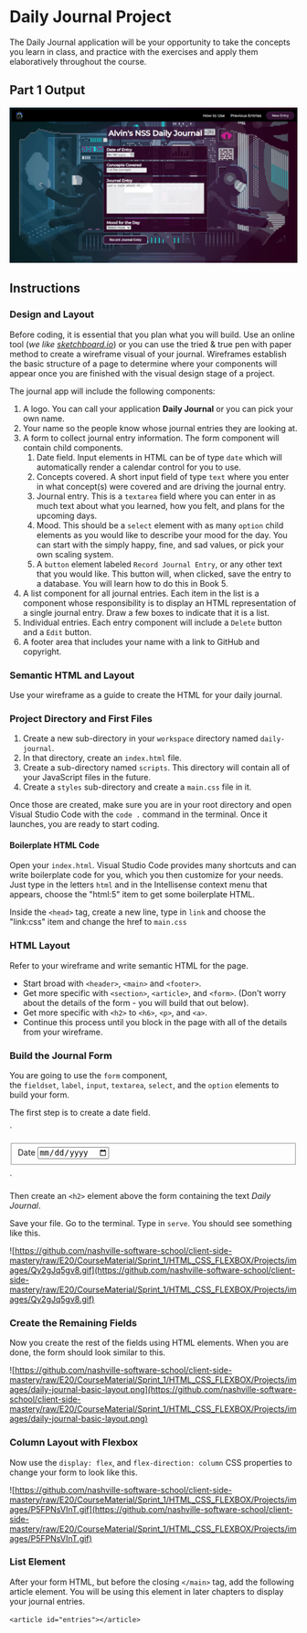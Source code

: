 # Daily Journal Project
The Daily Journal application will be your opportunity to take the concepts you learn in class, and practice with the exercises and apply them elaboratively throughout the course.
## **Part 1 Output**

![Project Screenshot](https://github.com/alvinwendt/daily-journal/blob/main/img/Screenshot%20of%20Alvin%20Journal.jpg?raw=true)

## **Instructions**

### **Design and Layout**

Before coding, it is essential that you plan what you will build. Use an online tool (*we like [sketchboard.io](https://sketchboard.io/)*) or you can use the tried & true pen with paper method to create a wireframe visual of your journal. Wireframes establish the basic structure of a page to determine where your components will appear once you are finished with the visual design stage of a project.

The journal app will include the following components:

1. A logo. You can call your application **Daily Journal** or you can pick your own name.
2. Your name so the people know whose journal entries they are looking at.
3. A form to collect journal entry information. The form component will contain child components.
    1. Date field. Input elements in HTML can be of type `date` which will automatically render a calendar control for you to use.
    2. Concepts covered. A short input field of type `text` where you enter in what concept(s) were covered and are driving the journal entry.
    3. Journal entry. This is a `textarea` field where you can enter in as much text about what you learned, how you felt, and plans for the upcoming days. 
    4. Mood. This should be a `select` element with as many `option` child elements as you would like to describe your mood for the day. You can start with the simply happy, fine, and sad values, or pick your own scaling system.
    5. A `button` element labeled `Record Journal Entry`, or any other text that you would like. This button will, when clicked, save the entry to a database. You will learn how to do this in Book 5.
4. A list component for all journal entries. Each item in the list is a component whose responsibility is to display an HTML representation of a single journal entry. Draw a few boxes to indicate that it is a list.
5. Individual entries. Each entry component will include a `Delete` button and a `Edit` button.
6. A footer area that includes your name with a link to GitHub and copyright.

### **Semantic HTML and Layout**

Use your wireframe as a guide to create the HTML for your daily journal.

### **Project Directory and First Files**

1. Create a new sub-directory in your `workspace` directory named `daily-journal`.
2. In that directory, create an `index.html` file.
3. Create a sub-directory named `scripts`. This directory will contain all of your JavaScript files in the future.
4. Create a `styles` sub-directory and create a `main.css` file in it.

Once those are created, make sure you are in your root directory and open Visual Studio Code with the `code .` command in the terminal. Once it launches, you are ready to start coding.

#### **Boilerplate HTML Code**

Open your `index.html`. Visual Studio Code provides many shortcuts and can write boilerplate code for you, which you then customize for your needs. Just type in the letters `html` and in the Intellisense context menu that appears, choose the "html:5" item to get some boilerplate HTML.

Inside the `<head>` tag, create a new line, type in `link` and choose the "link:css" item and change the href to `main.css`

### **HTML Layout**

Refer to your wireframe and write semantic HTML for the page.

- Start broad with `<header>`, `<main>` and `<footer>`.
- Get more specific with `<section>`, `<article>`, and `<form>`. (Don't worry about the details of the form - you will build that out below).
- Get more specific with `<h2>` to `<h6>`, `<p>`, and `<a>`.
- Continue this process until you block in the page with all of the details from your wireframe.

### **Build the Journal Form**

You are going to use the `form` component, the `fieldset`, `label`, `input`, `textarea`, `select`, and the `option` elements to build your form.

The first step is to create a date field.

`<main id="container">
    <form class="entryForm">
        <fieldset>
            <label for="entryDate">Date</label>
            <input type="date" name="entryDate" class="entryForm__date">
        </fieldset>
    </form>
</main>`

Then create an `<h2>` element above the form containing the text *Daily Journal*.

Save your file. Go to the terminal. Type in `serve`. You should see something like this.

![https://github.com/nashville-software-school/client-side-mastery/raw/E20/CourseMaterial/Sprint_1/HTML_CSS_FLEXBOX/Projects/images/Qy2gJq5gv8.gif](https://github.com/nashville-software-school/client-side-mastery/raw/E20/CourseMaterial/Sprint_1/HTML_CSS_FLEXBOX/Projects/images/Qy2gJq5gv8.gif)

### **Create the Remaining Fields**

Now you create the rest of the fields using HTML elements. When you are done, the form should look similar to this.

![https://github.com/nashville-software-school/client-side-mastery/raw/E20/CourseMaterial/Sprint_1/HTML_CSS_FLEXBOX/Projects/images/daily-journal-basic-layout.png](https://github.com/nashville-software-school/client-side-mastery/raw/E20/CourseMaterial/Sprint_1/HTML_CSS_FLEXBOX/Projects/images/daily-journal-basic-layout.png)

### **Column Layout with Flexbox**

Now use the `display: flex`, and `flex-direction: column` CSS properties to change your form to look like this.

![https://github.com/nashville-software-school/client-side-mastery/raw/E20/CourseMaterial/Sprint_1/HTML_CSS_FLEXBOX/Projects/images/P5FPNsVInT.gif](https://github.com/nashville-software-school/client-side-mastery/raw/E20/CourseMaterial/Sprint_1/HTML_CSS_FLEXBOX/Projects/images/P5FPNsVInT.gif)

### **List Element**

After your form HTML, but before the closing `</main>` tag, add the following article element. You will be using this element in later chapters to display your journal entries.

`<article id="entries"></article>`